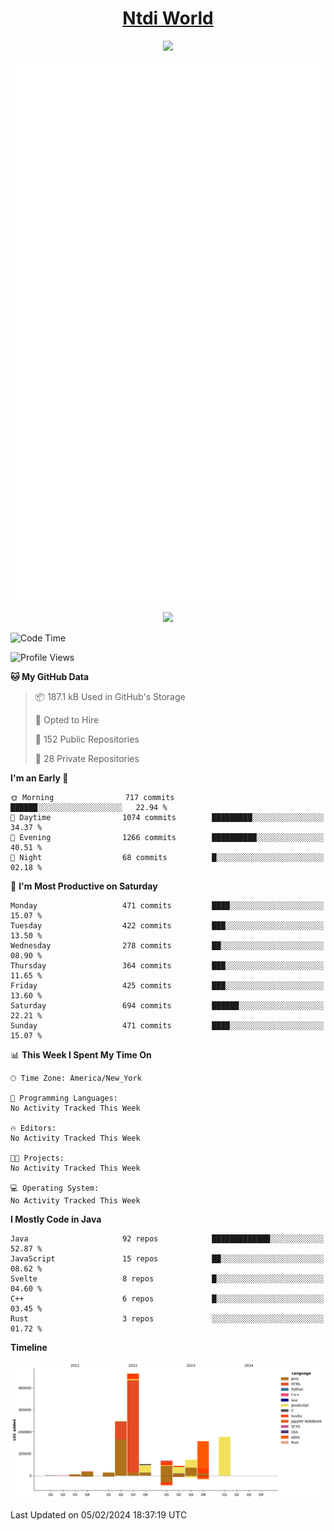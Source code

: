 <h1 align="center"><a href="https://www.ntdi.world">Ntdi World</a></h1>
<p align="center">
  <a href="https://github.com/n-tdi"><img src="https://readme-typing-svg.herokuapp.com?lines=FullStack+Developer;Web+Developer;Open-Source+Enthusiast;Java+Developer;Spigot-API%20Developer;&center=true&width=500&height=50"></a>
</p>

<div align="center">
  <img src="/github-metrics.svg"></img>
  
  <img src="https://komarev.com/ghpvc/?username=n-tdi&color=green"></img>
</div>

<!-- May use later.. idk -->
<!-- <a href="http://www.github.com/n-tdi"><img src="https://github-readme-stats.vercel.app/api?username=n-tdi&show_icons=true&hide=&count_private=true&title_color=0891b2&text_color=ffffff&icon_color=0891b2&bg_color=1c1917&hide_border=true&show_icons=true" alt="n-tdi's GitHub stats" /></a> -->

<!--START_SECTION:waka-->
![Code Time](http://img.shields.io/badge/Code%20Time-324%20hrs%2046%20mins-blue)

![Profile Views](http://img.shields.io/badge/Profile%20Views-0-blue)

**🐱 My GitHub Data** 

> 📦 187.1 kB Used in GitHub's Storage 
 > 
> 💼 Opted to Hire
 > 
> 📜 152 Public Repositories 
 > 
> 🔑 28 Private Repositories 
 > 
**I'm an Early 🐤** 

```text
🌞 Morning                717 commits         ██████░░░░░░░░░░░░░░░░░░░   22.94 % 
🌆 Daytime                1074 commits        █████████░░░░░░░░░░░░░░░░   34.37 % 
🌃 Evening                1266 commits        ██████████░░░░░░░░░░░░░░░   40.51 % 
🌙 Night                  68 commits          █░░░░░░░░░░░░░░░░░░░░░░░░   02.18 % 
```
📅 **I'm Most Productive on Saturday** 

```text
Monday                   471 commits         ████░░░░░░░░░░░░░░░░░░░░░   15.07 % 
Tuesday                  422 commits         ███░░░░░░░░░░░░░░░░░░░░░░   13.50 % 
Wednesday                278 commits         ██░░░░░░░░░░░░░░░░░░░░░░░   08.90 % 
Thursday                 364 commits         ███░░░░░░░░░░░░░░░░░░░░░░   11.65 % 
Friday                   425 commits         ███░░░░░░░░░░░░░░░░░░░░░░   13.60 % 
Saturday                 694 commits         ██████░░░░░░░░░░░░░░░░░░░   22.21 % 
Sunday                   471 commits         ████░░░░░░░░░░░░░░░░░░░░░   15.07 % 
```


📊 **This Week I Spent My Time On** 

```text
🕑︎ Time Zone: America/New_York

💬 Programming Languages: 
No Activity Tracked This Week

🔥 Editors: 
No Activity Tracked This Week

🐱‍💻 Projects: 
No Activity Tracked This Week

💻 Operating System: 
No Activity Tracked This Week
```

**I Mostly Code in Java** 

```text
Java                     92 repos            █████████████░░░░░░░░░░░░   52.87 % 
JavaScript               15 repos            ██░░░░░░░░░░░░░░░░░░░░░░░   08.62 % 
Svelte                   8 repos             █░░░░░░░░░░░░░░░░░░░░░░░░   04.60 % 
C++                      6 repos             █░░░░░░░░░░░░░░░░░░░░░░░░   03.45 % 
Rust                     3 repos             ░░░░░░░░░░░░░░░░░░░░░░░░░   01.72 % 
```



**Timeline**

![Lines of Code chart](https://raw.githubusercontent.com/n-tdi/n-tdi/main/assets/bar_graph.png)


 Last Updated on 05/02/2024 18:37:19 UTC
<!--END_SECTION:waka-->
